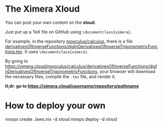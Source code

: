 # The Ximera Xloud

You can post your own content on the **xloud**.

Just put up a TeX file on GitHub using `\documentclass{ximera}`.

For example, in the repository [mooculus/calculus](
https://github.com/mooculus/calculus), there is a file [derivativesOfInverseFunctions/digInDerivativesOfInverseTrigonometricFunctions.tex](https://github.com/mooculus/calculus/blob/master/derivativesOfInverseFunctions/digInDerivativesOfInverseTrigonometricFunctions.tex).  It uses `\documentclass{ximera}`.

By going to <https://ximera.cloud/mooculus/calculus/derivativesOfInverseFunctions/digInDerivativesOfInverseTrigonometricFunctions>, your browser will download the necessary files, compile the `.tex` file, and render it.

**tl;dr: go to <https://ximera.cloud/username/repository/pathname>**

# How to deploy your own

nixops create ./aws.nix -d xloud
nixops deploy -d xloud
